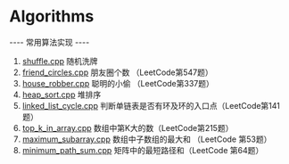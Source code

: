 # Algorithms
----  常用算法实现  ----
1. [shuffle.cpp](https://github.com/Jackson-Y/Machine-Learning/blob/master/algorithms/shuffle.cpp) 随机洗牌
2. [friend_circles.cpp](https://github.com/Jackson-Y/Machine-Learning/blob/master/algorithms/friend_circles.cpp) 朋友圈个数 （LeetCode第547题）
3. [house_robber.cpp](https://github.com/Jackson-Y/Machine-Learning/blob/master/algorithms/house_robber.cpp) 聪明的小偷 （LeetCode第337题）
4. [heap_sort.cpp](https://github.com/Jackson-Y/Machine-Learning/blob/master/algorithms/heap_sort.cpp) 堆排序
5. [linked_list_cycle.cpp](https://github.com/Jackson-Y/Machine-Learning/blob/master/algorithms/linked_list_cycle.cpp) 判断单链表是否有环及环的入口点（LeetCode第141题）
6. [top_k_in_array.cpp](https://github.com/Jackson-Y/Machine-Learning/blob/master/algorithms/top_k_in_array.cpp) 数组中第K大的数（LeetCode第215题）
7. [maximum_subarray.cpp](https://github.com/Jackson-Y/Machine-Learning/blob/master/algorithms/maximum_subarray.cpp) 数组中子数组的最大和 （LeetCode 第53题）
8. [minimum_path_sum.cpp](https://github.com/Jackson-Y/Machine-Learning/blob/master/algorithms/minimum_path_sum.cpp) 矩阵中的最短路径和（LeetCode 第64题）
